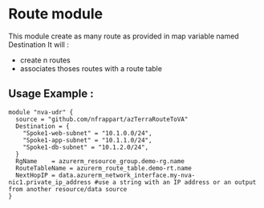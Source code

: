 
# Route module
This module create as many route as provided in map variable named Destination
It will :
- create n routes
- associates thoses routes with a route table

## Usage Example :

```hcl
module "nva-udr" {
  source = "github.com/nfrappart/azTerraRouteToVA"
  Destination = {
    "Spoke1-web-subnet" = "10.1.0.0/24",
    "Spoke1-app-subnet" = "10.1.1.0/24",
    "Spoke1-db-subnet" = "10.1.2.0/24",
  }
  RgName    = azurerm_resource_group.demo-rg.name
  RouteTableName = azurerm_route_table.demo-rt.name
  NextHopIP = data.azurerm_network_interface.my-nva-nic1.private_ip_address #use a string with an IP address or an output from another resource/data source
}
```
